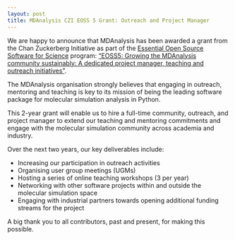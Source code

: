 ```yaml
---
layout: post
title: MDAnalysis CZI EOSS 5 Grant: Outreach and Project Manager
---
```


We are happy to announce that MDAnalysis has been awarded a grant from the Chan Zuckerberg Initiative as part of the [Essential Open Source Software for Science][] program: [“EOSS5: Growing the MDAnalysis community sustainably: A dedicated project manager, teaching and outreach initiatives”][eoss project link]. 

The MDAnalysis organisation strongly believes that engaging in outreach, mentoring and teaching is key to its mission of being the leading software package for molecular simulation analysis in Python.

This 2-year grant will enable us to hire a full-time community, outreach, and project manager to extend our teaching and mentoring commitments and engage with the molecular simulation community across academia and industry.

Over the next two years, our key deliverables include:
- Increasing our participation in outreach activities
- Organising user group meetings (UGMs)
- Hosting a series of online teaching workshops (3 per year)
- Networking with other software projects within and outside the molecular simulation space
- Engaging with industrial partners towards opening additional funding streams for the project  

A big thank you to all contributors, past and present, for making this possible.

[Essential Open Source Software for Science]: https://chanzuckerberg.com/eoss/proposals/?cycle=5
[eoss project link]: https://chanzuckerberg.com/eoss/proposals/mdanalysis-outreach-and-project-manager/
